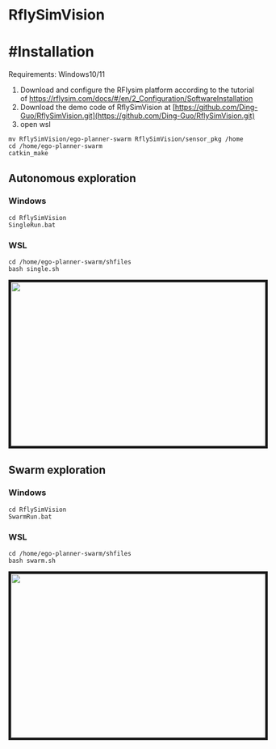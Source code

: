 # RflySimVision
# #Installation
Requirements: Windows10/11
1. Download and configure the RFlysim platform according to the tutorial of https://rflysim.com/docs/#/en/2_Configuration/SoftwareInstallation
2. Download the demo code of RflySimVision at [https://github.com/Ding-Guo/RflySimVision.git](https://github.com/Ding-Guo/RflySimVision.git)
3. open wsl  
```
mv RflySimVision/ego-planner-swarm RflySimVision/sensor_pkg /home 
cd /home/ego-planner-swarm
catkin_make
``` 
## Autonomous exploration
### Windows
```
cd RflySimVision
SingleRun.bat
```
### WSL
```
cd /home/ego-planner-swarm/shfiles
bash single.sh
```
<p align = "center">
<img src="pictures/demo1.gif" width = "576" height = "324" border="5" />
</p>

## Swarm exploration
### Windows
```
cd RflySimVision
SwarmRun.bat
```
### WSL
```
cd /home/ego-planner-swarm/shfiles
bash swarm.sh
```
<p align = "center">
<img src="pictures/demo2.gif" width = "576" height = "324" border="5" />
</p>
